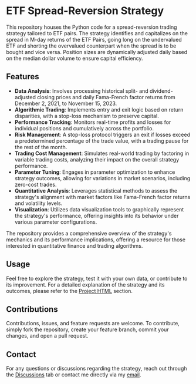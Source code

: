 # ETF Spread-Reversion Strategy

This repository houses the Python code for a spread-reversion trading strategy tailored to ETF pairs. The strategy identifies and capitalizes on the spread in M-day returns of the ETF Pairs, going long on the undervalued ETF and shorting the overvalued counterpart when the spread is to be bought and vice versa. Position sizes are dynamically adjusted daily based on the median dollar volume to ensure capital efficiency.

## Features
- **Data Analysis**: Involves processing historical split- and dividend-adjusted closing prices and daily Fama-French factor returns from December 2, 2021, to November 15, 2023.
- **Algorithmic Trading**: Implements entry and exit logic based on return disparities, with a stop-loss mechanism to preserve capital.
- **Performance Tracking**: Monitors real-time profits and losses for individual positions and cumulatively across the portfolio.
- **Risk Management**: A stop-loss protocol triggers an exit if losses exceed a predetermined percentage of the trade value, with a trading pause for the rest of the month.
- **Trading Cost Management**: Simulates real-world trading by factoring in variable trading costs, analyzing their impact on the overall strategy performance.
- **Parameter Tuning**: Engages in parameter optimization to enhance strategy outcomes, allowing for variations in market scenarios, including zero-cost trades.
- **Quantitative Analysis**: Leverages statistical methods to assess the strategy's alignment with market factors like Fama-French factor returns and volatility levels.
- **Visualization**: Utilizes data visualization tools to graphically represent the strategy's performance, offering insights into its behavior under various parameter configurations.

The repository provides a comprehensive overview of the strategy's mechanics and its performance implications, offering a resource for those interested in quantitative finance and trading algorithms.

## Usage
Feel free to explore the strategy, test it with your own data, or contribute to its improvement. For a detailed explanation of the strategy and its outcomes, please refer to the [Project HTML] section.

## Contributions
Contributions, issues, and feature requests are welcome. To contribute, simply fork the repository, create your feature branch, commit your changes, and open a pull request.

## Contact
For any questions or discussions regarding the strategy, reach out through the [Discussions] tab or contact me directly via my [email].

[Project HTML]: # (Link to the visualization section in your repository)
[Discussions]: # (Link to the discussions page in your repository)
[email]: # (mailto:pandanihar1996@gmail.com)
